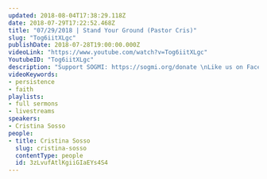 ```yaml
---
updated: 2018-08-04T17:38:29.118Z
date: 2018-07-29T17:22:52.468Z
title: "07/29/2018 | Stand Your Ground (Pastor Cris)"
slug: "Tog6iitXLgc"
publishDate: 2018-07-28T19:00:00.000Z
videoLink: "https://www.youtube.com/watch?v=Tog6iitXLgc"
YoutubeID: "Tog6iitXLgc"
description: "Support SOGMI: https://sogmi.org/donate \nLike us on Facebook: https://facebook.com/sonsofgodministries"
videoKeywords:
- persistence
- faith
playlists:
- full sermons
- livestreams
speakers:
- Cristina Sosso
people:
- title: Cristina Sosso
  slug: cristina-sosso
  contentType: people
  id: 3zLvufAtlKgiiGIaEYs4S4
---
```

